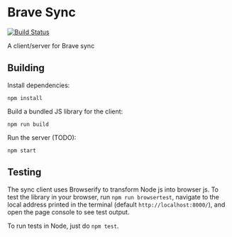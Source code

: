 # Brave Sync

[![Build
Status](https://travis-ci.com/brave/sync-client.svg?token=Z9Cjdxe1hxpZUxkophZN&branch=master)](https://travis-ci.com/brave/sync-client)

A client/server for Brave sync

## Building

Install dependencies:

```
npm install
```

Build a bundled JS library for the client:

```
npm run build
```

Run the server (TODO):

```
npm start
```

## Testing

The sync client uses Browserify to transform Node js into browser js. To test
the library in your browser, run `npm run browsertest`, navigate to the
local address printed in the terminal (default `http://localhost:8000/`),
and open the page console to see test output.

To run tests in Node, just do `npm test`.
